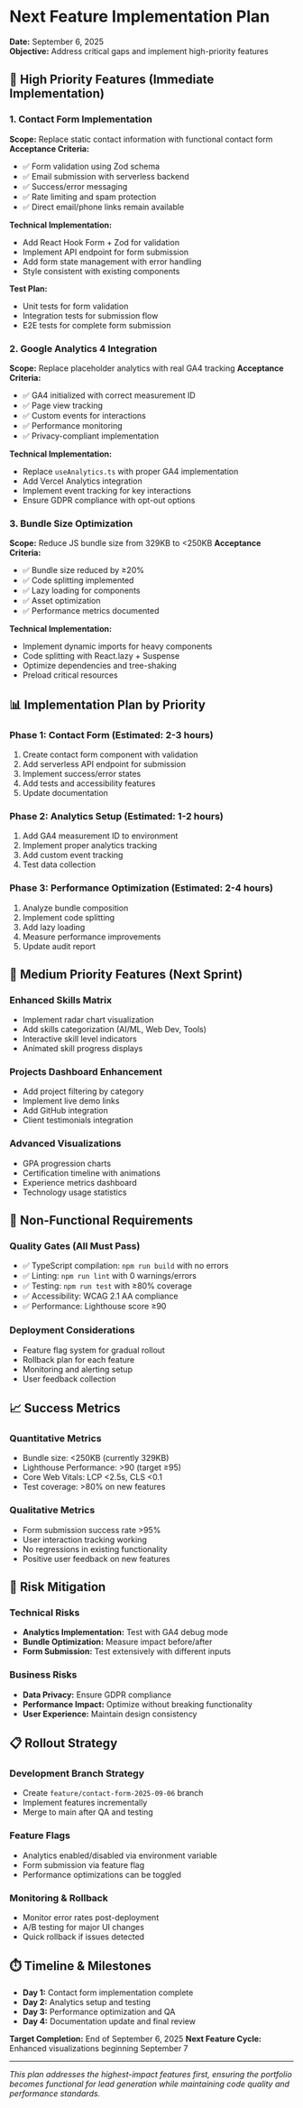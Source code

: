 # Next Feature Implementation Plan
**Date:** September 6, 2025  
**Objective:** Address critical gaps and implement high-priority features

## 🎯 High Priority Features (Immediate Implementation)

### 1. Contact Form Implementation
**Scope:** Replace static contact information with functional contact form
**Acceptance Criteria:**
- ✅ Form validation using Zod schema
- ✅ Email submission with serverless backend
- ✅ Success/error messaging
- ✅ Rate limiting and spam protection
- ✅ Direct email/phone links remain available

**Technical Implementation:**
- Add React Hook Form + Zod for validation
- Implement API endpoint for form submission
- Add form state management with error handling
- Style consistent with existing components

**Test Plan:**
- Unit tests for form validation
- Integration tests for submission flow
- E2E tests for complete form submission

### 2. Google Analytics 4 Integration
**Scope:** Replace placeholder analytics with real GA4 tracking
**Acceptance Criteria:**
- ✅ GA4 initialized with correct measurement ID
- ✅ Page view tracking
- ✅ Custom events for interactions
- ✅ Performance monitoring
- ✅ Privacy-compliant implementation

**Technical Implementation:**
- Replace `useAnalytics.ts` with proper GA4 implementation
- Add Vercel Analytics integration
- Implement event tracking for key interactions
- Ensure GDPR compliance with opt-out options

### 3. Bundle Size Optimization
**Scope:** Reduce JS bundle size from 329KB to <250KB
**Acceptance Criteria:**
- ✅ Bundle size reduced by ≥20%
- ✅ Code splitting implemented
- ✅ Lazy loading for components
- ✅ Asset optimization
- ✅ Performance metrics documented

**Technical Implementation:**
- Implement dynamic imports for heavy components
- Code splitting with React.lazy + Suspense
- Optimize dependencies and tree-shaking
- Preload critical resources

## 📊 Implementation Plan by Priority

### Phase 1: Contact Form (Estimated: 2-3 hours)
1. Create contact form component with validation
2. Add serverless API endpoint for submission
3. Implement success/error states
4. Add tests and accessibility features
5. Update documentation

### Phase 2: Analytics Setup (Estimated: 1-2 hours)
1. Add GA4 measurement ID to environment
2. Implement proper analytics tracking
3. Add custom event tracking
4. Test data collection

### Phase 3: Performance Optimization (Estimated: 2-4 hours)
1. Analyze bundle composition
2. Implement code splitting
3. Add lazy loading
4. Measure performance improvements
5. Update audit report

## 🎨 Medium Priority Features (Next Sprint)

### Enhanced Skills Matrix
- Implement radar chart visualization
- Add skills categorization (AI/ML, Web Dev, Tools)
- Interactive skill level indicators
- Animated skill progress displays

### Projects Dashboard Enhancement
- Add project filtering by category
- Implement live demo links
- Add GitHub integration
- Client testimonials integration

### Advanced Visualizations
- GPA progression charts
- Certification timeline with animations
- Experience metrics dashboard
- Technology usage statistics

## 🔧 Non-Functional Requirements

### Quality Gates (All Must Pass)
- ✅ TypeScript compilation: `npm run build` with no errors
- ✅ Linting: `npm run lint` with 0 warnings/errors
- ✅ Testing: `npm run test` with ≥80% coverage
- ✅ Accessibility: WCAG 2.1 AA compliance
- ✅ Performance: Lighthouse score ≥90

### Deployment Considerations
- Feature flag system for gradual rollout
- Rollback plan for each feature
- Monitoring and alerting setup
- User feedback collection

## 📈 Success Metrics

### Quantitative Metrics
- Bundle size: <250KB (currently 329KB)
- Lighthouse Performance: >90 (target ≥95)
- Core Web Vitals: LCP <2.5s, CLS <0.1
- Test coverage: >80% on new features

### Qualitative Metrics
- Form submission success rate >95%
- User interaction tracking working
- No regressions in existing functionality
- Positive user feedback on new features

## 🚧 Risk Mitigation

### Technical Risks
- **Analytics Implementation:** Test with GA4 debug mode
- **Bundle Optimization:** Measure impact before/after
- **Form Submission:** Test extensively with different inputs

### Business Risks
- **Data Privacy:** Ensure GDPR compliance
- **Performance Impact:** Optimize without breaking functionality
- **User Experience:** Maintain design consistency

## 📋 Rollout Strategy

### Development Branch Strategy
- Create `feature/contact-form-2025-09-06` branch
- Implement features incrementally
- Merge to main after QA and testing

### Feature Flags
- Analytics enabled/disabled via environment variable
- Form submission via feature flag
- Performance optimizations can be toggled

### Monitoring & Rollback
- Monitor error rates post-deployment
- A/B testing for major UI changes
- Quick rollback if issues detected

## ⏱️ Timeline & Milestones

- **Day 1:** Contact form implementation complete
- **Day 2:** Analytics setup and testing
- **Day 3:** Performance optimization and QA
- **Day 4:** Documentation update and final review

**Target Completion:** End of September 6, 2025
**Next Feature Cycle:** Enhanced visualizations beginning September 7

---

*This plan addresses the highest-impact features first, ensuring the portfolio becomes functional for lead generation while maintaining code quality and performance standards.*
